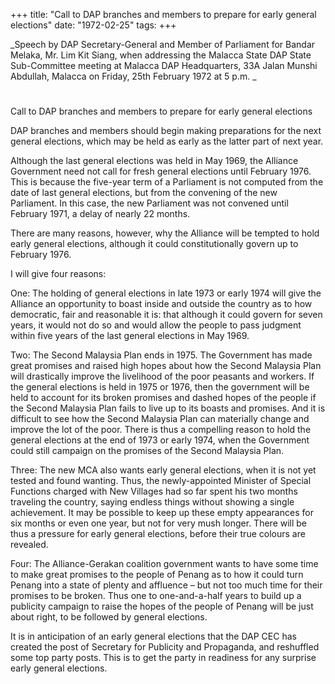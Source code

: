 +++ 
title: "Call to DAP branches and members to prepare for early general elections"
date: "1972-02-25"
tags:
+++

_Speech by DAP Secretary-General and Member of Parliament for Bandar Melaka, Mr. Lim Kit Siang, when addressing the Malacca State DAP State Sub-Committee meeting at Malacca DAP Headquarters, 33A Jalan Munshi Abdullah, Malacca on Friday, 25th February 1972 at 5 p.m.	_
# 
Call to DAP branches and members to prepare for early general elections

DAP branches and members should begin making preparations for the next general elections, which may be held as early as the latter part of next year.

Although the last general elections was held in May 1969, the Alliance Government need not call for fresh general elections until February 1976. This is because the five-year term of a Parliament is not computed from the date of last general elections, but from the convening of the new Parliament. In this case, the new Parliament was not convened until February 1971, a delay of nearly 22 months.</u>

There are many reasons, however, why the Alliance will be tempted to hold early general elections, although it could constitutionally govern up to February 1976.

I will give four reasons:

One: The holding of general elections in late 1973 or early 1974 will give the Alliance an opportunity to boast inside and outside the country as to how democratic, fair and reasonable it is: that although it could govern for seven years, it would not do so and would allow the people to pass judgment within five years of the last general elections in May 1969.

Two: The Second Malaysia Plan ends in 1975. The Government has made great promises and raised high hopes about how the Second Malaysia Plan will drastically improve the livelihood of the poor peasants and workers. If the general elections is held in 1975 or 1976, then the government will be held to account for its broken promises and dashed hopes of the people if the Second Malaysia Plan fails to live up to its boasts and promises. And it is difficult to see how the Second Malaysia Plan can materially change and improve the lot of the poor. There is thus a compelling reason to hold the general elections at the end of 1973 or early 1974, when the Government could still campaign on the promises of the Second Malaysia Plan.

Three: The new MCA also wants early general elections, when it is not yet tested and found wanting. Thus, the newly-appointed Minister of Special Functions charged with New Villages had so far spent his two months traveling the country, saying endless things without showing a single achievement. It may be possible to keep up these empty appearances for six months or even one year, but not for very mush longer. There will be thus a pressure for early general elections, before their true colours are revealed.

Four: The Alliance-Gerakan coalition government wants to have some time to make great promises to the people of Penang as to how it could turn Penang into a state of plenty and affluence – but not too much time for their promises to be broken. Thus one to one-and-a-half years to build up a publicity campaign to raise the hopes of the people of Penang will be just about right, to be followed by general elections.

It is in anticipation of an early general elections that the DAP CEC has created the post of Secretary for Publicity and Propaganda, and reshuffled some top party posts. This is to get the party in readiness for any surprise early general elections.
 

